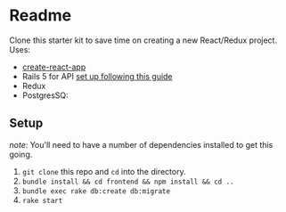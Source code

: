 # Readme

Clone this starter kit to save time on creating a new React/Redux project. Uses:
* [create-react-app]()
* Rails 5 for API [set up following this guide](https://www.fullstackreact.com/articles/how-to-get-create-react-app-to-work-with-your-rails-api/)
* Redux
* PostgresSQ:

## Setup
*note*: You'll need to have a number of dependencies installed to get this going.

1. `git clone` this repo and `cd` into the directory.
2. `bundle install && cd frontend && npm install && cd ..`
3. `bundle exec rake db:create db:migrate`
4. `rake start`
